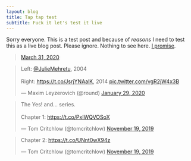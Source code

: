 ```yaml
---
layout: blog
title: Tap tap test
subtitle: Fuck it let's test it live
---
```


Sorry everyone. This is a test post and because of *reasons* I need to test this as a live blog post. Please ignore. Nothing to see here. [I promise](https://twitter.com/tomcritchlow/status/1244999464663859201).

<blockquote class="twitter-tweet"><a href="https://twitter.com/tomcritchlow/status/1244999464663859201?ref_src=twsrc%5Etfw">March 31, 2020</a></blockquote> <script async src="https://platform.twitter.com/widgets.js" charset="utf-8"></script>

<blockquote class="twitter-tweet"><p lang="en" dir="ltr">Left: <a href="https://twitter.com/JulieMehretu?ref_src=twsrc%5Etfw">@JulieMehretu</a>, 2004<br><br>Right: <a href="https://t.co/JsrjYNAalK">https://t.co/JsrjYNAalK</a>, 2014 <a href="https://t.co/vgR2jW4x3B">pic.twitter.com/vgR2jW4x3B</a></p>&mdash; Maxim Leyzerovich (@round) <a href="https://twitter.com/round/status/1222470910151557120?ref_src=twsrc%5Etfw">January 29, 2020</a></blockquote> <script async src="https://platform.twitter.com/widgets.js" charset="utf-8"></script>

<blockquote class="twitter-tweet"><p lang="en" dir="ltr">The Yes! and... series.<br><br>Chapter 1: <a href="https://t.co/PxIWQVOSoX">https://t.co/PxIWQVOSoX</a></p>&mdash; Tom Critchlow (@tomcritchlow) <a href="https://twitter.com/tomcritchlow/status/1196830672150827009?ref_src=twsrc%5Etfw">November 19, 2019</a></blockquote> <script async src="https://platform.twitter.com/widgets.js" charset="utf-8"></script>

<blockquote class="twitter-tweet"><p lang="en" dir="ltr">Chapter 2: <a href="https://t.co/UNnt0wX94z">https://t.co/UNnt0wX94z</a></p>&mdash; Tom Critchlow (@tomcritchlow) <a href="https://twitter.com/tomcritchlow/status/1196830713091371018?ref_src=twsrc%5Etfw">November 19, 2019</a></blockquote> <script async src="https://platform.twitter.com/widgets.js" charset="utf-8"></script>